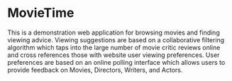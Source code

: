 # MovieTime

This is a demonstration web application for browsing movies and finding viewing advice. Viewing suggestions are based on a collaborative filtering algorithm which taps into the large number of movie critic reviews online and cross references those with website user viewing preferences. User preferences are based on an online polling interface which allows users to provide feedback on Movies, Directors, Writers, and Actors. 

